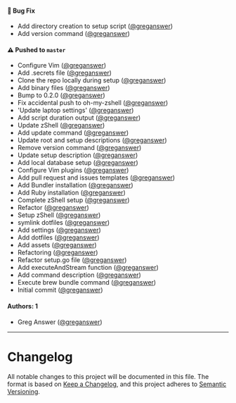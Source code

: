#### 🐛 Bug Fix

- Add directory creation to setup script ([@greganswer](https://github.com/greganswer))
- Add version command ([@greganswer](https://github.com/greganswer))

#### ⚠️  Pushed to `master`

- Configure Vim ([@greganswer](https://github.com/greganswer))
- Add .secrets file ([@greganswer](https://github.com/greganswer))
- Clone the repo locally during setup ([@greganswer](https://github.com/greganswer))
- Add binary files ([@greganswer](https://github.com/greganswer))
- Bump to 0.2.0 ([@greganswer](https://github.com/greganswer))
- Fix accidental push to oh-my-zshell ([@greganswer](https://github.com/greganswer))
- 'Update laptop settings' ([@greganswer](https://github.com/greganswer))
- Add script duration output ([@greganswer](https://github.com/greganswer))
- Update zShell ([@greganswer](https://github.com/greganswer))
- Add update command ([@greganswer](https://github.com/greganswer))
- Update root and setup descriptions ([@greganswer](https://github.com/greganswer))
- Remove version command ([@greganswer](https://github.com/greganswer))
- Update setup description ([@greganswer](https://github.com/greganswer))
- Add local database setup ([@greganswer](https://github.com/greganswer))
- Configure Vim plugins ([@greganswer](https://github.com/greganswer))
- Add pull request and issues templates ([@greganswer](https://github.com/greganswer))
- Add Bundler installation ([@greganswer](https://github.com/greganswer))
- Add Ruby installation ([@greganswer](https://github.com/greganswer))
- Complete zShell setup ([@greganswer](https://github.com/greganswer))
- Refactor ([@greganswer](https://github.com/greganswer))
- Setup zShell ([@greganswer](https://github.com/greganswer))
- symlink dotfiles ([@greganswer](https://github.com/greganswer))
- Add settings ([@greganswer](https://github.com/greganswer))
- Add dotfiles ([@greganswer](https://github.com/greganswer))
- Add assets ([@greganswer](https://github.com/greganswer))
- Refactoring ([@greganswer](https://github.com/greganswer))
- Refactor setup.go file ([@greganswer](https://github.com/greganswer))
- Add executeAndStream function ([@greganswer](https://github.com/greganswer))
- Add command description ([@greganswer](https://github.com/greganswer))
- Execute brew bundle command ([@greganswer](https://github.com/greganswer))
- Initial commit ([@greganswer](https://github.com/greganswer))

#### Authors: 1

- Greg Answer ([@greganswer](https://github.com/greganswer))

---

# Changelog

All notable changes to this project will be documented in this file.
The format is based on [Keep a Changelog](https://keepachangelog.com/en/1.0.0/),
and this project adheres to [Semantic Versioning](https://semver.org/spec/v2.0.0.html).

